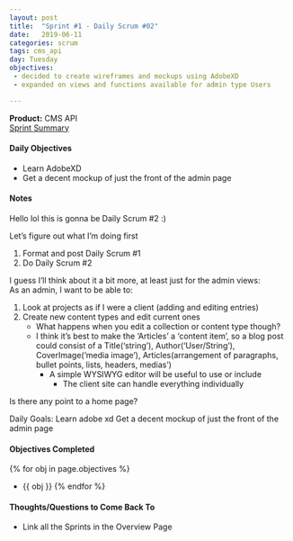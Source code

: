 ```yaml
---
layout: post
title:  "Sprint #1 - Daily Scrum #02"
date:   2019-06-11
categories: scrum
tags: cms_api
day: Tuesday
objectives:
 - decided to create wireframes and mockups using AdobeXD
 - expanded on views and functions available for admin type Users

---
```



<b>Product:</b> CMS API  
[Sprint Summary](/blog/projects/cms-sprint-1)

#### Daily Objectives
* Learn AdobeXD
* Get a decent mockup of just the front of the admin page

#### Notes
Hello lol this is gonna be Daily Scrum #2 :)

Let’s figure out what I’m doing first
1. Format and post Daily Scrum #1
2. Do Daily Scrum #2

I guess I’ll think about it a bit more, at least just for the admin views:  
As an admin, I want to be able to:  
1. Look at projects as if I were a client (adding and editing entries)
2. Create new content types and edit current ones
	* What happens when you edit a collection or content type though?
	* I think it’s best to make the ‘Articles’ a ‘content item’, so a blog post could consist of a Title(‘string’), Author(‘User/String’), CoverImage(‘media image’), Articles(arrangement of paragraphs, bullet points, lists, headers, medias’)
		* A simple WYSIWYG editor will be useful to use or include
			* The client site can handle everything individually


Is there any point to a home page?

Daily Goals:
Learn adobe xd
Get a decent mockup of just the front of the admin page

#### Objectives Completed
{% for obj in page.objectives %}
* {{ obj }}
{% endfor %}

#### Thoughts/Questions to Come Back To
* Link all the Sprints in the Overview Page

<!-- #### Lessons Learned
* Lorem ipsum dolor sit amet, id modo summo tibique nam, ei dolorem vituperata elaboraret quo, pro blandit appareat perfecto eu.
* Lorem ipsum dolor sit amet, id modo summo tibique nam, ei dolorem vituperata elaboraret quo, pro blandit appareat perfecto eu. -->

<!-- #### Plans for Tomorrow
* Lorem ipsum dolor sit amet, id modo summo tibique nam, ei dolorem vituperata elaboraret quo, pro blandit appareat perfecto eu.
* Lorem ipsum dolor sit amet, id modo summo tibique nam, ei dolorem vituperata elaboraret quo, pro blandit appareat perfecto eu. -->